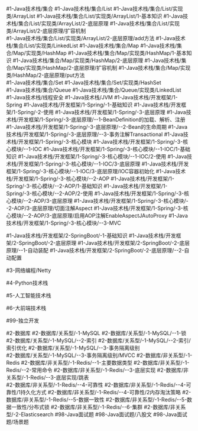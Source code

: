 #1-Java技术栈/集合
	#1-Java技术栈/集合/List 
		#1-Java技术栈/集合/List/实现类/ArrayList
			#1-Java技术栈/集合/List/实现类/ArrayList/1-基本知识
			#1-Java技术栈/集合/List/实现类/ArrayList/2-底层原理
				#1-Java技术栈/集合/List/实现类/ArrayList/2-底层原理/扩容机制  
				#1-Java技术栈/集合/List/实现类/ArrayList/2-底层原理/add方法 
		#1-Java技术栈/集合/List/实现类/LinkedList 
	#1-Java技术栈/集合/Map
		#1-Java技术栈/集合/Map/实现类/HashMap 
			#1-Java技术栈/集合/Map/实现类/HashMap/1-基本知识
		#1-Java技术栈/集合/Map/实现类/HashMap/2-底层原理
			#1-Java技术栈/集合/Map/实现类/HashMap/2-底层原理/扩容机制
			#1-Java技术栈/集合/Map/实现类/HashMap/2-底层原理/put方法     
	#1-Java技术栈/集合/Set
		#1-Java技术栈/集合/Set/实现类/HashSet    
	#1-Java技术栈/集合/Queue 
		#1-Java技术栈/集合/Queue/实现类/LinkedList  
#1-Java技术栈/线程安全
#1-Java技术栈/JVM 
#1-Java技术栈/开发框架/1-Spring
	#1-Java技术栈/开发框架/1-Spring/-1-基础知识 
	#1-Java技术栈/开发框架/1-Spring/-2-使用 
	#1-Java技术栈/开发框架/1-Spring/-3-底层原理 
		#1-Java技术栈/开发框架/1-Spring/-3-底层原理/--1-BeanDefinition的加载、解析、注册 
		#1-Java技术栈/开发框架/1-Spring/-3-底层原理/--2-Bean的生命周期 
		#1-Java技术栈/开发框架/1-Spring/-3-底层原理/--3-事务注解Transactional 
	#1-Java技术栈/开发框架/1-Spring/-3-核心模块 
		#1-Java技术栈/开发框架/1-Spring/-3-核心模块/--1-IOC 
			#1-Java技术栈/开发框架/1-Spring/-3-核心模块/--1-IOC/1-基础知识 
			#1-Java技术栈/开发框架/1-Spring/-3-核心模块/--1-IOC/2-使用 
			#1-Java技术栈/开发框架/1-Spring/-3-核心模块/--1-IOC/3-底层原理
				#1-Java技术栈/开发框架/1-Spring/-3-核心模块/--1-IOC/3-底层原理/IOC容器初始化 
		#1-Java技术栈/开发框架/1-Spring/-3-核心模块/--2-AOP 
			#1-Java技术栈/开发框架/1-Spring/-3-核心模块/--2-AOP/1-基础知识
			#1-Java技术栈/开发框架/1-Spring/-3-核心模块/--2-AOP/2-使用 
			#1-Java技术栈/开发框架/1-Spring/-3-核心模块/--2-AOP/3-底层原理 
				#1-Java技术栈/开发框架/1-Spring/-3-核心模块/--2-AOP/3-底层原理/切面注解Aspect 
				#1-Java技术栈/开发框架/1-Spring/-3-核心模块/--2-AOP/3-底层原理/启用AOP注解EnableAspectJAutoProxy 
		#1-Java技术栈/开发框架/1-Spring/-3-核心模块/--3-MVC 
	
#1-Java技术栈/开发框架/2-SpringBoot/-1-基础知识
#1-Java技术栈/开发框架/2-SpringBoot/-2-底层原理 
	#1-Java技术栈/开发框架/2-SpringBoot/-2-底层原理/--1-自动装配 
	#1-Java技术栈/开发框架/2-SpringBoot/-2-底层原理/--2-自动配置 
	
#3-网络编程/Netty 

#4-Python技术栈 

#5-人工智能技术栈

#6-大前端技术栈

#99-独立开发

#2-数据库 
	#2-数据库/关系型/-1-MySQL
		#2-数据库/关系型/-1-MySQL/--1-锁      
		#2-数据库/关系型/-1-MySQL/--2-索引
			#2-数据库/关系型/-1-MySQL/--2-索引/索引优化 
		#2-数据库/关系型/-1-MySQL/--3-事务隔离级别  
			#2-数据库/关系型/-1-MySQL/--3-事务隔离级别/MVCC 
	#2-数据库/非关系型/-1-Redis 
		#2-数据库/非关系型/-1-Redis/--1-主要数据类型 
		#2-数据库/非关系型/-1-Redis/--2-常用命令 
		#2-数据库/非关系型/-1-Redis/--3-底层实现
			#2-数据库/非关系型/-1-Redis/--3-底层实现/跳表  
		#2-数据库/非关系型/-1-Redis/--4-可靠性 
			#2-数据库/非关系型/-1-Redis/--4-可靠性/1持久化方式 
			#2-数据库/非关系型/-1-Redis/--4-可靠性/2内存淘汰策略 
		#2-数据库/非关系型/-1-Redis/--5-数据一致性 
			#2-数据库/非关系型/-1-Redis/--5-数据一致性/分布式锁 
		#2-数据库/非关系型/-1-Redis/--6-集群 
		#2-数据库/非关系型/-2-Elasticsearch 
#98-Java面试题
	 #98-Java面试题/八股文
	 #98-Java面试题/场景题  


